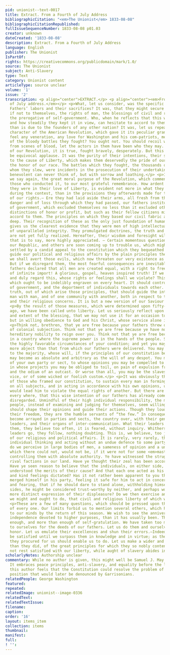 ```yaml
---
pid: unionist--text-0017
title: Extract. From a Fourth of July Address
bibliographicCitation: "<em>The Unionist</em> 1833-08-08"
bibliographicCitationRepublished: 
fullIssueSequenceNumber: 1833-08-08 p01.03
creator: unknown
dateCreated: '1833-08-08'
description: Extract. From a Fourth of July Address
language: English
publisher: The Unionist
IsPartOf: 
rights: https://creativecommons.org/publicdomain/mark/1.0/
source: The Unionist
subject: Anti-Slavery
type: Text
category: Unionist content
articleType: source unclear
volume: '1'
issue: '2'
transcription: <p align="center">EXTRACT.</p> <p align="center"><em>From a </em>4<em><sup>th</sup></em><em>
  of July address.</em></p> <p>What, let us consider, was the specific object of our
  Fathers’ labors and their sacrifices? It was, that they might secure to their posterity,
  if not to themselves, the rights of man, the blessings of civil and religious liberty,
  the prerogative of self-government. Who, when he reflects that this was their object,
  and how steadily they kept it in view, can hesitate to accord to them a higher praise,
  than is due to the founders of any other nation? It was, let us repeat, the moral
  character of the American Revolution, which gave it its peculiar grandeur. Do you
  feel any veneration, any love for Washington and his com-patriots, merely on account
  of the bloody battles they fought? You ought not. You should recoil with horror
  from scenes of blood, let the actors in them have been who they may. The heroes
  of our Revolution, it is true, fought bravely, desperately. But this alone would
  be equivocal applause. It was the purity of their intentions, their self-devotion
  to the cause of Liberty, which makes them deservedly the pride of our country, and
  the honor of our race. The battles which they fought, the thousands of fellow-beings
  whom they slew, were incidents in the prosecution of their undertaking, which the
  benevolent can never think of, but with sorrow and loathing.</p> <p>It is then,
  we say again, the great moral purpose of the Revolution, which commends it, and
  those who conducted it, to our most grateful remembrance. How ardent and unfeigned
  they were in their love of Liberty, is evident not more in what they did and suffered
  during the contest, than in the provisions they afterwards made for the protection
  of our rights.— Ere they had laid aside their arms, all fresh from the scenes of
  danger and of loss through which they had passed, our fathers instituted a form
  of government, which excluded themselves no less than it excluded others from all
  distinctions of honor or profit, but such as their fellow citizens might freely
  accord to them. The principles on which they based our civil fabric are broad and
  deep. Their recognition of these as the only just foundation of human governments,
  gives us the clearest evidence that they were men of high intellectual power, and
  of unparalleled integrity. They promulgated doctrines, the truth and value of which
  are not yet fully realized. Hereafter, their wisdom and foresight will be more justly,
  that is to say, more highly appreciated. — Certain momentous questions are now agitating
  our Republic, and others are soon coming up to trouble us, which might at once be
  settled by a candid appeal to the constitution which they bequeathed us. —If we
  guide our political and religious affairs by the plain principles therein propounded,
  we shall avert those evils, which now threaten our very existence as a united people.
  But if we disregard them, the most fearful consequences are inevitable.</p> <p>Our
  fathers declared that all men are created equal, with a right to freedom — A declaration
  of infinite import! A glorious, gospel, heaven inspired truth! If we deeply feel
  and duly regard this, whose rights or feelings shall we violate? This is a truth
  which ought to be indelibly engraven on every heart. It should control all the measures
  of government, and the deportment of individuals towards each other. It is <em>the</em>
  truth, out of which arise those principles, that should guide the intercourse of
  man with man, and of one community with another, both in respect to their civil
  and their religious concerns. It is but a new version of our Saviour’s golden rule.</p>
  <p>By the result of those measures, which were determined upon fifty-seven years
  ago, we have been called unto liberty. Let us seriously reflect upon the nature
  and extent of the blessing, that we may not use it for an occasion to the flesh,
  but in willing obedience to God and his Christ, whose service alone is perfect freedom.</p>
  <p>Think not, brethren, that ye are free because your fathers threw off the yoke
  of colonial subjection. Think not that ye are free because ye have no king, nor
  hereditary nobility to reign over you. Think not that ye are free because ye live
  in a country where the supreme power is in the hands of the people. Such are indeed
  the highly favorable circumstances of your condition; and yet you may be in bondage,
  more abject than that from which our fathers were delivered. You may be in bondage
  to the majority, whose will, if the principles of our constitution be forgotten,
  may become as absolute and arbitrary as the will of any despot. You may be the creatures
  of your own party or sect, to whose opinions you may be compelled to assent, and
  in whose projects you may be obliged to toil, on pain of expulsion from their ranks,
  and the odium of an outcast. Or worse than all, you may be the slaves of some prevailing
  vice, or of some wicked or foolish custom.</p> <p>It was obviously the intention
  of those who framed our constitution, to sustain every man in forming his own opinions
  on all subjects, and in acting in accordance with his own opinions, unless they
  would lead him to violate the equal rights of another. But there are indications
  every where, that this wise intention of our fathers has already come to be often
  disregarded. Unmindful of their high individual responsibility, the mass of our
  people, instead of examining and judging for themselves, seem willing that others
  should shape their opinions and guide their actions. Though they loudly boast of
  their freedom, they are the humble servants of “the few.” In consequence, they have
  become arrayed in parties and sects, the country over, with their general and subordinate
  leaders, and their organs of inter-communication. What their leaders declare to
  them, they believe too often, it is feared, without inquiry. Whithersoever their
  leaders go, they follow, nothing doubting. This is, we believe, too just an account
  of our religious and political affairs. It is rarely, very rarely, that we see an
  individual thinking and acting without an undue defence to some party. — How continually
  do we perceive in large bodies of men, a sameness of opinion and a unity of action,
  which there could not, would not be, if it were not for some <em>master</em> minds
  controlling them with absolute authority. Ye have witnessed the struggles of the
  rival factions in our land. Have ye thought their zeal has been according to knowledge?
  Have ye seen reason to believe that the individuals, on either side, thoroughly
  understood the merits of their cause? And that each one acted as his own best judgment
  and kind feelings dictated? Has it not rather been apparent to you that the individual
  merged himself in his party, feeling it safe for him to act in concert with numbers;
  and fearing, that if he should dare to stand alone, withholding himself from both
  sides, he might be considered trust-worthy by neither, and perhaps would incur some
  more distinct expression of their displeasure? Do we then exercise and enjoy, as
  we might and ought to do, that civil and religious liberty of which we are so boastful?</p>
  <p>These are a few of many questions, which should be pressed upon the serious consideration
  of every one. Our limits forbid us to mention several others, which have been suggested
  to our minds by the return of this season. We wish to see the anniversary of our
  independence devoted to higher purposes, than it has usually been. There has been
  enough, and more than enough of self-gratulation. We have taken too much credit
  to ourselves for the deeds of our fathers. Let us do them and ourselves a higher
  honor. Let us emulate their excellences and shun their errors.—Indeed let us not
  be satisfied until we surpass them in knowledge and in virtue; as the superior advantages
  they procured for us should enable us to do. Let us make a wider and a higher application,
  than they did, of the great principles for which they so nobly contended. Let us
  not rest satisfied with our liberty, while aught of slavery abides in our land.</p>
scholarlyNotes: Authorship unclear
commentary: While no author is given, this might well be Samuel J. May's contribution.
  It embraces peace principles, anti-slavery, and equality before the law. Note that
  this author feels that the Constitution could resolve the problem of slavery, a
  position that would later be denounced by Garrisonians.
relatedPeople: George Washington
featured: 
repeated: 
relatedImage: unionist--image-0336
relatedText: 
relatedTextIssue: 
filename: 
caption: 
order: '16'
layout: items_item
collection: items
thumbnail: 
manifest: 
full: 
! '': 
---
```

